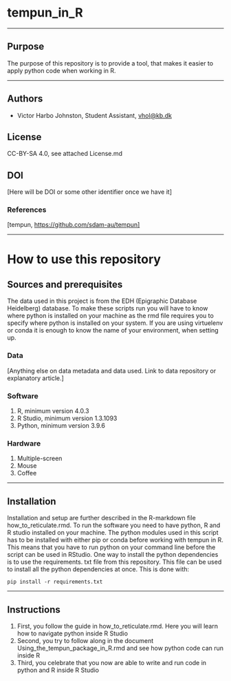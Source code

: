 # tempun_in_R

---

## Purpose
The purpose of this repository is to provide a tool, that makes it easier to apply python code when working in R.

---
## Authors
* Victor Harbo Johnston, Student Assistant, vhol@kb.dk

## License
CC-BY-SA 4.0, see attached License.md

## DOI
[Here will be DOI or some other identifier once we have it]

### References
[tempun, https://github.com/sdam-au/tempun]

---
# How to use this repository

## Sources and prerequisites
The data used in this project is from the EDH (Epigraphic Database Heidelberg) database.
To make these scripts run you will have to know where python is installed on your machine as the rmd file requires you to specify where python is installed on your system. If you are using virtuelenv or conda it is enough to know the name of your environment, when setting up.

### Data
[Anything else on data metadata and data used. Link to data repository or explanatory article.]

### Software
1. R, minimum version 4.0.3
2. R Studio, minimum version 1.3.1093
3. Python, minimum version 3.9.6

### Hardware
1. Multiple-screen
1. Mouse
1. Coffee

---
## Installation
Installation and setup are further described in the R-markdown file how_to_reticulate.rmd. To run the software you need to have python, R and R studio installed on your machine. The python modules used in this script has to be installed with either pip or conda before working with tempun in R. This means that you have to run python on your command line before the script can be used in RStudio. One way to install the python dependencies is to use the requirements. txt file from this repository. This file can be used to install all the python dependencies at once. This is done with:
    
    pip install -r requirements.txt
    


---
## Instructions 
1. First, you follow the guide in how_to_reticulate.rmd. Here you will learn how to navigate python inside R Studio
1. Second, you try to follow along in the document Using_the_tempun_package_in_R.rmd and see how python code can run inside R
1. Third, you celebrate that you now are able to write and run code in python and R inside R Studio





